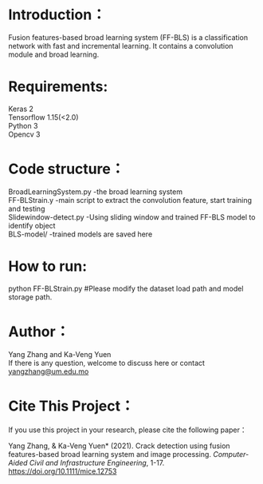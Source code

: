 # Introduction：
Fusion features-based broad learning system (FF-BLS) is a classification network with fast and incremental learning. It contains a convolution module and broad learning. 

# Requirements:
Keras 2  
Tensorflow 1.15(<2.0)  
Python 3  
Opencv 3  

# Code structure：
BroadLearningSystem.py -the broad learning system  
FF-BLStrain.y -main script to extract the convolution feature, start training and testing  
Slidewindow-detect.py -Using sliding window and trained FF-BLS model to identify object  
BLS-model/ -trained models are saved here  

# How to run:
python FF-BLStrain.py #Please modify the dataset load path and model storage path.

# Author：
Yang Zhang and Ka-Veng Yuen  
If there is any question, welcome to discuss here or contact yangzhang@um.edu.mo

# Cite This Project：
If you use this project in your research, please cite the following paper：

Yang Zhang, & Ka-Veng Yuen* (2021). Crack detection using fusion features-based broad learning system and image processing. *Computer-Aided Civil and Infrastructure Engineering*, 1-17. https://doi.org/10.1111/mice.12753

